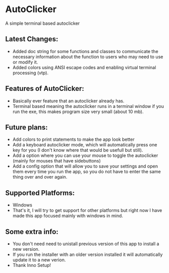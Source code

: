 # AutoClicker
A simple terminal based autoclicker

## Latest Changes:
- Added doc string for some functions and classes to communicate the necessary information about the function to users who may need to use or modify it.
- Added colors using ANSI escape codes and enabling virtual terminal processing (vtp).

## Features of AutoClicker:
- Basically ever feature that an autoclicker already has.
- Terminal based meaning the autoclicker runs in a terminal window if you run the exe, this makes program size very small (about 10 mb).

## Future plans:
- Add colors to print statements to make the app look better
- Add a keyboard autoclicker mode, which will automatically press one key for you (I don't know where that would be usefull but still).
- Add a option where you can use your mouse to toggle the autoclicker (mainly for mouses that have sidebuttons)
- Add a config option that will allow you to save your settings and open them every time you run the app, so you do not have to enter the same thing over and over again.

## Supported Platforms:
- Windows
- That's it, I will try to get support for other platforms but right now I have made this app focused mainly with windows in mind.

## Some extra info:
- You don't need need to unistall previous version of this app to install a new version.
- If you run the installer with an older version installed it will automatically update it to a new verion.
- Thank Inno Setup!
